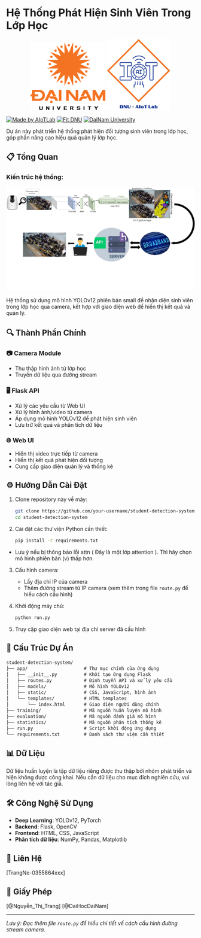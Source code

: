 # Hệ Thống Phát Hiện Sinh Viên Trong Lớp Học


<p align="center">
  <img src="./anhimage/logodnu.webp" alt="DaiNam University Logo" width="200"/>
    <img src="./anhimage/LogoAIoTLab.png" alt="AIoTLab Logo" width="170"/>
</p>

[![Made by AIoTLab](https://img.shields.io/badge/Made%20by%20AIoTLab-blue?style=for-the-badge)](https://www.facebook.com/DNUAIoTLab)
[![Fit DNU](https://img.shields.io/badge/Fit%20DNU-green?style=for-the-badge)](https://fitdnu.net/)
[![DaiNam University](https://img.shields.io/badge/DaiNam%20University-red?style=for-the-badge)](https://dainam.edu.vn)
</div>

Dự án này phát triển hệ thống phát hiện đối tượng sinh viên trong lớp học, góp phần nâng cao hiệu quả quản lý lớp học.

## 📋 Tổng Quan
### Kiến trúc hệ thống:
<p align="center">
  <img src="./anhimage/systemArchitecture.png" alt="DaiNam University Logo" width="1000"/>
</p>

Hệ thống sử dụng mô hình YOLOv12 phiên bản small để nhận diện sinh viên trong lớp học qua camera, kết hợp với giao diện web để hiển thị kết quả và quản lý.

## 🔍 Thành Phần Chính

### 📷 Camera Module
- Thu thập hình ảnh từ lớp học
- Truyền dữ liệu qua đường stream

### 🖥️ Flask API
- Xử lý các yêu cầu từ Web UI
- Xử lý hình ảnh/video từ camera
- Áp dụng mô hình YOLOv12 để phát hiện sinh viên
- Lưu trữ kết quả và phân tích dữ liệu

### 🌐 Web UI
- Hiển thị video trực tiếp từ camera
- Hiển thị kết quả phát hiện đối tượng
- Cung cấp giao diện quản lý và thống kê

## ⚙️ Hướng Dẫn Cài Đặt

1. Clone repository này về máy:
   ```bash
   git clone https://github.com/your-username/student-detection-system.git
   cd student-detection-system
   ```

2. Cài đặt các thư viện Python cần thiết:
   ```bash
   pip install -r requirements.txt
   ```

- Lưu ý nếu bị thông báo lỗi attn ( Đây là một lớp attention ). Thì hãy chọn mô hình phiên bản (v) thấp hơn.
3. Cấu hình camera:
   - Lấy địa chỉ IP của camera
   - Thêm đường stream từ IP camera (xem thêm trong file `route.py` để hiểu cách cấu hình)

4. Khởi động máy chủ:
   ```bash
   python run.py
   ```

5. Truy cập giao diện web tại địa chỉ server đã cấu hình

## 📁 Cấu Trúc Dự Án

```
student-detection-system/
├── app/                     # Thư mục chính của ứng dụng
│   ├── __init__.py          # Khởi tạo ứng dụng Flask
│   ├── routes.py            # Định tuyến API và xử lý yêu cầu
│   ├── models/              # Mô hình YOLOv12
│   ├── static/              # CSS, JavaScript, hình ảnh
│   └── templates/           # HTML templates
│       └── index.html       # Giao diện người dùng chính
├── training/                # Mã nguồn huấn luyện mô hình
├── evaluation/              # Mã nguồn đánh giá mô hình
├── statistics/              # Mã nguồn phân tích thống kê
├── run.py                   # Script khởi động ứng dụng
└── requirements.txt         # Danh sách thư viện cần thiết
```

## 📊 Dữ Liệu

Dữ liệu huấn luyện là tập dữ liệu riêng được thu thập bởi nhóm phát triển và hiện không được công khai. Nếu cần dữ liệu cho mục đích nghiên cứu, vui lòng liên hệ với tác giả.

## 🛠️ Công Nghệ Sử Dụng

- **Deep Learning**: YOLOv12, PyTorch
- **Backend**: Flask, OpenCV
- **Frontend**: HTML, CSS, JavaScript
- **Phân tích dữ liệu**: NumPy, Pandas, Matplotlib

## 📝 Liên Hệ

[TrangNe-0355864xxx]

## 📜 Giấy Phép

[@Nguyễn_Thị_Trang]
[@DaiHocDaiNam]

---

*Lưu ý: Đọc thêm file `route.py` để hiểu chi tiết về cách cấu hình đường stream camera.*
